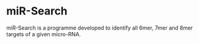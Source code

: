 # miR-Search

miR-Search is a programme developed to identify all 6mer, 7mer and 8mer targets of a given micro-RNA.